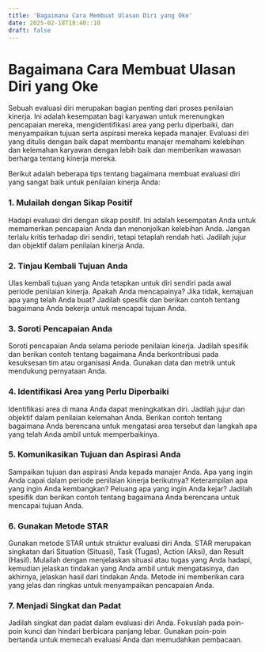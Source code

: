 ```yaml
---
title: 'Bagaimana Cara Membuat Ulasan Diri yang Oke'
date: 2025-02-18T18:40::10
draft: false
---
```


# Bagaimana Cara Membuat Ulasan Diri yang Oke

Sebuah evaluasi diri merupakan bagian penting dari proses penilaian kinerja. Ini adalah kesempatan bagi karyawan untuk merenungkan pencapaian mereka, mengidentifikasi area yang perlu diperbaiki, dan menyampaikan tujuan serta aspirasi mereka kepada manajer. Evaluasi diri yang ditulis dengan baik dapat membantu manajer memahami kelebihan dan kelemahan karyawan dengan lebih baik dan memberikan wawasan berharga tentang kinerja mereka.

Berikut adalah beberapa tips tentang bagaimana membuat evaluasi diri yang sangat baik untuk penilaian kinerja Anda:

### **1. Mulailah dengan Sikap Positif**

Hadapi evaluasi diri dengan sikap positif. Ini adalah kesempatan Anda untuk memamerkan pencapaian Anda dan menonjolkan kelebihan Anda. Jangan terlalu kritis terhadap diri sendiri, tetapi tetaplah rendah hati. Jadilah jujur dan objektif dalam penilaian kinerja Anda.

### **2. Tinjau Kembali Tujuan Anda**

Ulas kembali tujuan yang Anda tetapkan untuk diri sendiri pada awal periode penilaian kinerja. Apakah Anda mencapainya? Jika tidak, kemajuan apa yang telah Anda buat? Jadilah spesifik dan berikan contoh tentang bagaimana Anda bekerja untuk mencapai tujuan Anda.

### **3. Soroti Pencapaian Anda**

Soroti pencapaian Anda selama periode penilaian kinerja. Jadilah spesifik dan berikan contoh tentang bagaimana Anda berkontribusi pada kesuksesan tim atau organisasi Anda. Gunakan data dan metrik untuk mendukung pernyataan Anda.

### **4. Identifikasi Area yang Perlu Diperbaiki**

Identifikasi area di mana Anda dapat meningkatkan diri. Jadilah jujur dan objektif dalam penilaian kelemahan Anda. Berikan contoh tentang bagaimana Anda berencana untuk mengatasi area tersebut dan langkah apa yang telah Anda ambil untuk memperbaikinya.

### **5. Komunikasikan Tujuan dan Aspirasi Anda**

Sampaikan tujuan dan aspirasi Anda kepada manajer Anda. Apa yang ingin Anda capai dalam periode penilaian kinerja berikutnya? Keterampilan apa yang ingin Anda kembangkan? Peluang apa yang ingin Anda kejar? Jadilah spesifik dan berikan contoh tentang bagaimana Anda berencana untuk mencapai tujuan Anda.

### **6. Gunakan Metode STAR**

Gunakan metode STAR untuk struktur evaluasi diri Anda. STAR merupakan singkatan dari Situation (Situasi), Task (Tugas), Action (Aksi), dan Result (Hasil). Mulailah dengan menjelaskan situasi atau tugas yang Anda hadapi, kemudian jelaskan tindakan yang Anda ambil untuk mengatasinya, dan akhirnya, jelaskan hasil dari tindakan Anda. Metode ini memberikan cara yang jelas dan ringkas untuk menyampaikan pencapaian Anda.

### **7. Menjadi Singkat dan Padat**

Jadilah singkat dan padat dalam evaluasi diri Anda. Fokuslah pada poin-poin kunci dan hindari berbicara panjang lebar. Gunakan poin-poin bertanda untuk memecah evaluasi Anda dan memudahkan pembacaan.
